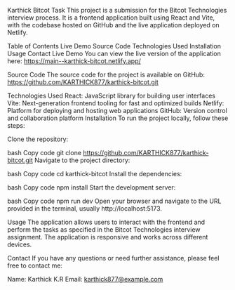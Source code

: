 Karthick Bitcot Task
This project is a submission for the Bitcot Technologies interview process. It is a frontend application built using React and Vite, with the codebase hosted on GitHub and the live application deployed on Netlify.

Table of Contents
Live Demo
Source Code
Technologies Used
Installation
Usage
Contact
Live Demo
You can view the live version of the application here: https://main--karthick-bitcot.netlify.app/

Source Code
The source code for the project is available on GitHub: https://github.com/KARTHICK877/karthick-bitcot.git

Technologies Used
React: JavaScript library for building user interfaces
Vite: Next-generation frontend tooling for fast and optimized builds
Netlify: Platform for deploying and hosting web applications
GitHub: Version control and collaboration platform
Installation
To run the project locally, follow these steps:

Clone the repository:

bash
Copy code
git clone https://github.com/KARTHICK877/karthick-bitcot.git
Navigate to the project directory:

bash
Copy code
cd karthick-bitcot
Install the dependencies:

bash
Copy code
npm install
Start the development server:

bash
Copy code
npm run dev
Open your browser and navigate to the URL provided in the terminal, usually http://localhost:5173.

Usage
The application allows users to interact with the frontend and perform the tasks as specified in the Bitcot Technologies interview assignment. The application is responsive and works across different devices.

Contact
If you have any questions or need further assistance, please feel free to contact me:

Name: Karthick K.R
Email: karthick877@example.com
